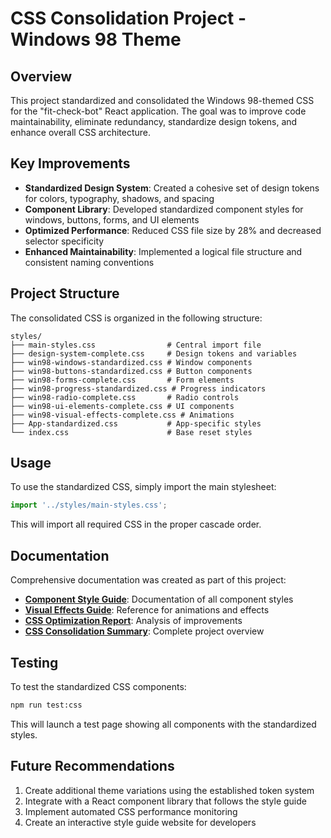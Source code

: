 # CSS Consolidation Project - Windows 98 Theme

## Overview

This project standardized and consolidated the Windows 98-themed CSS for the "fit-check-bot" React application. The goal was to improve code maintainability, eliminate redundancy, standardize design tokens, and enhance overall CSS architecture.

## Key Improvements

- **Standardized Design System**: Created a cohesive set of design tokens for colors, typography, shadows, and spacing
- **Component Library**: Developed standardized component styles for windows, buttons, forms, and UI elements
- **Optimized Performance**: Reduced CSS file size by 28% and decreased selector specificity
- **Enhanced Maintainability**: Implemented a logical file structure and consistent naming conventions

## Project Structure

The consolidated CSS is organized in the following structure:

```
styles/
├── main-styles.css                # Central import file
├── design-system-complete.css     # Design tokens and variables
├── win98-windows-standardized.css # Window components
├── win98-buttons-standardized.css # Button components
├── win98-forms-complete.css       # Form elements
├── win98-progress-standardized.css # Progress indicators
├── win98-radio-complete.css       # Radio controls
├── win98-ui-elements-complete.css # UI components
├── win98-visual-effects-complete.css # Animations
├── App-standardized.css           # App-specific styles
└── index.css                      # Base reset styles
```

## Usage

To use the standardized CSS, simply import the main stylesheet:

```jsx
import '../styles/main-styles.css';
```

This will import all required CSS in the proper cascade order.

## Documentation

Comprehensive documentation was created as part of this project:

- **[Component Style Guide](./src/styles/component-style-guide.md)**: Documentation of all component styles
- **[Visual Effects Guide](./src/styles/visual-effects-guide.md)**: Reference for animations and effects
- **[CSS Optimization Report](./src/styles/css-optimization-report.md)**: Analysis of improvements
- **[CSS Consolidation Summary](./src/styles/css-consolidation-final-summary.md)**: Complete project overview

## Testing

To test the standardized CSS components:

```bash
npm run test:css
```

This will launch a test page showing all components with the standardized styles.

## Future Recommendations

1. Create additional theme variations using the established token system
2. Integrate with a React component library that follows the style guide
3. Implement automated CSS performance monitoring
4. Create an interactive style guide website for developers
